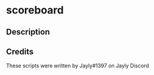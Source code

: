 # scoreboard

## Description


## Credits
These scripts were written by Jayly#1397 on Jayly Discord
